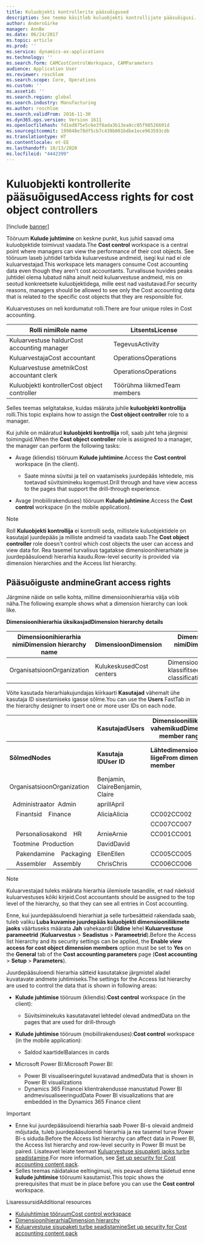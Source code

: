 ```yaml
---
title: Kuluobjekti kontrollerite pääsuõigused
description: See teema käsitleb kuluobjekti kontrollijate pääsuõigusi.
author: AndersGirke
manager: AnnBe
ms.date: 06/24/2017
ms.topic: article
ms.prod: ''
ms.service: dynamics-ax-applications
ms.technology: ''
ms.search.form: CAMCostControlWorkspace, CAMParameters
audience: Application User
ms.reviewer: roschlom
ms.search.scope: Core, Operations
ms.custom: ''
ms.assetid: ''
ms.search.region: global
ms.search.industry: Manufacturing
ms.author: roschlom
ms.search.validFrom: 2016-11-30
ms.dyn365.ops.version: Version 1611
ms.openlocfilehash: fd1ed875e5c6e3f8ada3b13ea8cc05f98526691d
ms.sourcegitcommit: 199848e78df5cb7c439b001bdbe1ece963593cdb
ms.translationtype: HT
ms.contentlocale: et-EE
ms.lasthandoff: 10/13/2020
ms.locfileid: "4442399"
---
```

# <a name="access-rights-for-cost-object-controllers"></a><span data-ttu-id="dd598-103">Kuluobjekti kontrollerite pääsuõigused</span><span class="sxs-lookup"><span data-stu-id="dd598-103">Access rights for cost object controllers</span></span>

[!include [banner](../includes/banner.md)]

<span data-ttu-id="dd598-104">Tööruum **Kulude juhtimine** on keskne punkt, kus juhid saavad oma kuluobjektide toimivust vaadata.</span><span class="sxs-lookup"><span data-stu-id="dd598-104">The **Cost control** workspace is a central point where managers can view the performance of their cost objects.</span></span> <span data-ttu-id="dd598-105">See tööruum laseb juhtidel tarbida kuluarvestuse andmeid, isegi kui nad ei ole kuluarvestajad.</span><span class="sxs-lookup"><span data-stu-id="dd598-105">This workspace lets managers consume Cost accounting data even though they aren't cost accountants.</span></span> <span data-ttu-id="dd598-106">Turvalisuse huvides peaks juhtidel olema lubatud näha ainult neid kuluarvestuse andmeid, mis on seotud konkreetsete kuluobjektidega, mille eest nad vastutavad.</span><span class="sxs-lookup"><span data-stu-id="dd598-106">For security reasons, managers should be allowed to see only the Cost accounting data that is related to the specific cost objects that they are responsible for.</span></span>

<span data-ttu-id="dd598-107">Kuluarvestuses on neli kordumatut rolli.</span><span class="sxs-lookup"><span data-stu-id="dd598-107">There are four unique roles in Cost accounting.</span></span>

| <span data-ttu-id="dd598-108">Rolli nimi</span><span class="sxs-lookup"><span data-stu-id="dd598-108">Role name</span></span>               | <span data-ttu-id="dd598-109">Litsents</span><span class="sxs-lookup"><span data-stu-id="dd598-109">License</span></span>      |
|-------------------------|--------------|
| <span data-ttu-id="dd598-110">Kuluarvestuse haldur</span><span class="sxs-lookup"><span data-stu-id="dd598-110">Cost accounting manager</span></span> | <span data-ttu-id="dd598-111">Tegevus</span><span class="sxs-lookup"><span data-stu-id="dd598-111">Activity</span></span>     |
| <span data-ttu-id="dd598-112">Kuluarvestaja</span><span class="sxs-lookup"><span data-stu-id="dd598-112">Cost accountant</span></span>         | <span data-ttu-id="dd598-113">Operations</span><span class="sxs-lookup"><span data-stu-id="dd598-113">Operations</span></span>   |
| <span data-ttu-id="dd598-114">Kuluarvestuse ametnik</span><span class="sxs-lookup"><span data-stu-id="dd598-114">Cost accountant clerk</span></span>   | <span data-ttu-id="dd598-115">Operations</span><span class="sxs-lookup"><span data-stu-id="dd598-115">Operations</span></span>   |
| <span data-ttu-id="dd598-116">Kuluobjekti kontroller</span><span class="sxs-lookup"><span data-stu-id="dd598-116">Cost object controller</span></span>  | <span data-ttu-id="dd598-117">Töörühma liikmed</span><span class="sxs-lookup"><span data-stu-id="dd598-117">Team members</span></span> |

<span data-ttu-id="dd598-118">Selles teemas selgitatakse, kuidas määrata juhile **kuluobjekti kontrollija** rolli.</span><span class="sxs-lookup"><span data-stu-id="dd598-118">This topic explains how to assign the **Cost object controller** role to a manager.</span></span>

<span data-ttu-id="dd598-119">Kui juhile on määratud **kuluobjekti kontrollija** roll, saab juht teha järgmisi toiminguid.</span><span class="sxs-lookup"><span data-stu-id="dd598-119">When the **Cost object controller** role is assigned to a manager, the manager can perform the following tasks:</span></span>

- <span data-ttu-id="dd598-120">Avage (kliendis) tööruum **Kulude juhtimine**.</span><span class="sxs-lookup"><span data-stu-id="dd598-120">Access the **Cost control** workspace (in the client).</span></span>

    - <span data-ttu-id="dd598-121">Saate minna süvitsi ja teil on vaatamiseks juurdepääs lehtedele, mis toetavad süvitsimineku kogemust.</span><span class="sxs-lookup"><span data-stu-id="dd598-121">Drill through and have view access to the pages that support the drill-through experience.</span></span>

- <span data-ttu-id="dd598-122">Avage (mobiilirakenduses) tööruum **Kulude juhtimine**.</span><span class="sxs-lookup"><span data-stu-id="dd598-122">Access the **Cost control** workspace (in the mobile application).</span></span>

> [!NOTE]
> <span data-ttu-id="dd598-123">Roll **Kuluobjekti kontrollija** ei kontrolli seda, millistele kuluobjektidele on kasutajal juurdepääs ja milliste andmeid ta vaadata saab.</span><span class="sxs-lookup"><span data-stu-id="dd598-123">The **Cost object controller** role doesn't control which cost objects the user can access and view data for.</span></span> <span data-ttu-id="dd598-124">Rea tasemel turvalisus tagatakse dimensioonihierarhiate ja juurdepääsuloendi hierarhia kaudu.</span><span class="sxs-lookup"><span data-stu-id="dd598-124">Row-level security is provided via dimension hierarchies and the Access list hierarchy.</span></span>

## <a name="grant-access-rights"></a><span data-ttu-id="dd598-125">Pääsuõiguste andmine</span><span class="sxs-lookup"><span data-stu-id="dd598-125">Grant access rights</span></span>
<span data-ttu-id="dd598-126">Järgmine näide on selle kohta, milline dimensioonihierarhia välja võib näha.</span><span class="sxs-lookup"><span data-stu-id="dd598-126">The following example shows what a dimension hierarchy can look like.</span></span>

<span data-ttu-id="dd598-127">**Dimensioonihierarhia üksikasjad**</span><span class="sxs-lookup"><span data-stu-id="dd598-127">**Dimension hierarchy details**</span></span>

| <span data-ttu-id="dd598-128">Dimensioonihierarhia nimi</span><span class="sxs-lookup"><span data-stu-id="dd598-128">Dimension hierarchy name</span></span> | <span data-ttu-id="dd598-129">Dimensioon</span><span class="sxs-lookup"><span data-stu-id="dd598-129">Dimension</span></span>    | <span data-ttu-id="dd598-130">Dimensiooni hierarhia tüübi nimi</span><span class="sxs-lookup"><span data-stu-id="dd598-130">Dimension hierarchy type name</span></span>      | <span data-ttu-id="dd598-131">Juurdepääsuloendi hierarhia</span><span class="sxs-lookup"><span data-stu-id="dd598-131">Access list hierarchy</span></span> |
|--------------------------|--------------|------------------------------------|-----------------------|
| <span data-ttu-id="dd598-132">Organisatsioon</span><span class="sxs-lookup"><span data-stu-id="dd598-132">Organization</span></span>             | <span data-ttu-id="dd598-133">Kulukeskused</span><span class="sxs-lookup"><span data-stu-id="dd598-133">Cost centers</span></span> | <span data-ttu-id="dd598-134">Dimensiooni klassifitseerimishierarhia</span><span class="sxs-lookup"><span data-stu-id="dd598-134">Dimension classification hierarchy</span></span> | <span data-ttu-id="dd598-135">**Jah**</span><span class="sxs-lookup"><span data-stu-id="dd598-135">**Yes**</span></span>               |

<span data-ttu-id="dd598-136">Võite kasutada hierarhiakujundajas kiirkaarti **Kasutajad** vähemalt ühe kasutaja ID sisestamiseks igasse sõlme.</span><span class="sxs-lookup"><span data-stu-id="dd598-136">You can use the **Users** FastTab in the hierarchy designer to insert one or more user IDs on each node.</span></span>

|                                   | <span data-ttu-id="dd598-137">Kasutajad</span><span class="sxs-lookup"><span data-stu-id="dd598-137">Users</span></span>            | <span data-ttu-id="dd598-138">Dimensiooniliikmete vahemikud</span><span class="sxs-lookup"><span data-stu-id="dd598-138">Dimension member ranges</span></span>   |                         |
|-----------------------------------|------------------|---------------------------|-------------------------|
| <span data-ttu-id="dd598-139">**Sõlmed**</span><span class="sxs-lookup"><span data-stu-id="dd598-139">**Nodes**</span></span>                         | <span data-ttu-id="dd598-140">**Kasutaja ID**</span><span class="sxs-lookup"><span data-stu-id="dd598-140">**User ID**</span></span>      | <span data-ttu-id="dd598-141">**Lähtedimensiooni liige**</span><span class="sxs-lookup"><span data-stu-id="dd598-141">**From dimension member**</span></span> | <span data-ttu-id="dd598-142">**Sihtdimensiooni liige**</span><span class="sxs-lookup"><span data-stu-id="dd598-142">**To dimension member**</span></span> |
| <span data-ttu-id="dd598-143">Organisatsioon</span><span class="sxs-lookup"><span data-stu-id="dd598-143">Organization</span></span>                      | <span data-ttu-id="dd598-144">Benjamin, Claire</span><span class="sxs-lookup"><span data-stu-id="dd598-144">Benjamin, Claire</span></span> |                           |                         |
| <span data-ttu-id="dd598-145">&nbsp;&nbsp;Administraator</span><span class="sxs-lookup"><span data-stu-id="dd598-145">&nbsp;&nbsp;Admin</span></span>                 | <span data-ttu-id="dd598-146">aprill</span><span class="sxs-lookup"><span data-stu-id="dd598-146">April</span></span>            |                           |                         |
| <span data-ttu-id="dd598-147">&nbsp;&nbsp;&nbsp;&nbsp;Finantsid</span><span class="sxs-lookup"><span data-stu-id="dd598-147">&nbsp;&nbsp;&nbsp;&nbsp;Finance</span></span>   | <span data-ttu-id="dd598-148">Alicia</span><span class="sxs-lookup"><span data-stu-id="dd598-148">Alicia</span></span>           | <span data-ttu-id="dd598-149">CC002</span><span class="sxs-lookup"><span data-stu-id="dd598-149">CC002</span></span>                     | <span data-ttu-id="dd598-150">CC003</span><span class="sxs-lookup"><span data-stu-id="dd598-150">CC003</span></span>                   |
|                                   |                  | <span data-ttu-id="dd598-151">CC007</span><span class="sxs-lookup"><span data-stu-id="dd598-151">CC007</span></span>                     | <span data-ttu-id="dd598-152">CC007</span><span class="sxs-lookup"><span data-stu-id="dd598-152">CC007</span></span>                   |
| <span data-ttu-id="dd598-153">&nbsp;&nbsp;&nbsp;&nbsp;Personaliosakond</span><span class="sxs-lookup"><span data-stu-id="dd598-153">&nbsp;&nbsp;&nbsp;&nbsp;HR</span></span>        | <span data-ttu-id="dd598-154">Arnie</span><span class="sxs-lookup"><span data-stu-id="dd598-154">Arnie</span></span>            | <span data-ttu-id="dd598-155">CC001</span><span class="sxs-lookup"><span data-stu-id="dd598-155">CC001</span></span>                     | <span data-ttu-id="dd598-156">CC001</span><span class="sxs-lookup"><span data-stu-id="dd598-156">CC001</span></span>                   |
| <span data-ttu-id="dd598-157">&nbsp;&nbsp;Tootmine</span><span class="sxs-lookup"><span data-stu-id="dd598-157">&nbsp;&nbsp;Production</span></span>            | <span data-ttu-id="dd598-158">David</span><span class="sxs-lookup"><span data-stu-id="dd598-158">David</span></span>            |                           |                         |
| <span data-ttu-id="dd598-159">&nbsp;&nbsp;&nbsp;&nbsp;Pakendamine</span><span class="sxs-lookup"><span data-stu-id="dd598-159">&nbsp;&nbsp;&nbsp;&nbsp;Packaging</span></span> | <span data-ttu-id="dd598-160">Ellen</span><span class="sxs-lookup"><span data-stu-id="dd598-160">Ellen</span></span>            | <span data-ttu-id="dd598-161">CC005</span><span class="sxs-lookup"><span data-stu-id="dd598-161">CC005</span></span>                     | <span data-ttu-id="dd598-162">CC005</span><span class="sxs-lookup"><span data-stu-id="dd598-162">CC005</span></span>                   |
| <span data-ttu-id="dd598-163">&nbsp;&nbsp;&nbsp;&nbsp;Assembler</span><span class="sxs-lookup"><span data-stu-id="dd598-163">&nbsp;&nbsp;&nbsp;&nbsp;Assembly</span></span>  | <span data-ttu-id="dd598-164">Chris</span><span class="sxs-lookup"><span data-stu-id="dd598-164">Chris</span></span>            | <span data-ttu-id="dd598-165">CC006</span><span class="sxs-lookup"><span data-stu-id="dd598-165">CC006</span></span>                     | <span data-ttu-id="dd598-166">CC006</span><span class="sxs-lookup"><span data-stu-id="dd598-166">CC006</span></span>                   |

> [!NOTE]
> <span data-ttu-id="dd598-167">Kuluarvestajad tuleks määrata hierarhia ülemisele tasandile, et nad näeksid kuluarvestuses kõiki kirjeid.</span><span class="sxs-lookup"><span data-stu-id="dd598-167">Cost accountants should be assigned to the top level of the hierarchy, so that they can see all entries in Cost accounting.</span></span>

<span data-ttu-id="dd598-168">Enne, kui juurdepääsuloendi hierarhiat ja selle turbesätteid rakendada saab, tuleb valiku **Luba kuvamise juurdepääs kuluobjekti dimensiooniliikmete jaoks** väärtuseks määrata **Jah** vahekaardil **Üldine** lehel **Kuluarvestuse parameetrid** (**Kuluarvestus** > **Seadistus** > **Parameetrid**).</span><span class="sxs-lookup"><span data-stu-id="dd598-168">Before the Access list hierarchy and its security settings can be applied, the **Enable view access for cost object dimension members** option must be set to **Yes** on the **General** tab of the **Cost accounting parameters** page (**Cost accounting** > **Setup** > **Parameters**).</span></span>

<span data-ttu-id="dd598-169">Juurdepääsuloendi hierarhia sätteid kasutatakse järgmistel aladel kuvatavate andmete juhtimiseks.</span><span class="sxs-lookup"><span data-stu-id="dd598-169">The settings for the Access list hierarchy are used to control the data that is shown in following areas:</span></span>

- <span data-ttu-id="dd598-170">**Kulude juhtimise** tööruum (kliendis):</span><span class="sxs-lookup"><span data-stu-id="dd598-170">**Cost control** workspace (in the client):</span></span>

    - <span data-ttu-id="dd598-171">Süvitsiminekuks kasutatavatel lehtedel olevad andmed</span><span class="sxs-lookup"><span data-stu-id="dd598-171">Data on the pages that are used for drill-through</span></span>

- <span data-ttu-id="dd598-172">**Kulude juhtimise** tööruum (mobiilirakenduses):</span><span class="sxs-lookup"><span data-stu-id="dd598-172">**Cost control** workspace (in the mobile application):</span></span>

    - <span data-ttu-id="dd598-173">Saldod kaartidel</span><span class="sxs-lookup"><span data-stu-id="dd598-173">Balances in cards</span></span>

- <span data-ttu-id="dd598-174">Microsoft Power BI:</span><span class="sxs-lookup"><span data-stu-id="dd598-174">Microsoft Power BI:</span></span>

    - <span data-ttu-id="dd598-175">Power BI visualiseeringutel kuvatavad andmed</span><span class="sxs-lookup"><span data-stu-id="dd598-175">Data that is shown in Power BI visualizations</span></span>
    - <span data-ttu-id="dd598-176">Dynamics 365 Financei klientrakendusse manustatud Power BI andmevisualiseeringud</span><span class="sxs-lookup"><span data-stu-id="dd598-176">Data Power BI visualizations that are embedded in the Dynamics 365 Finance client</span></span>

> [!IMPORTANT]
> - <span data-ttu-id="dd598-177">Enne kui juurdepääsuloendi hierarhia saab Power BI-s olevaid andmeid mõjutada, tuleb juurdepääsuloendi hierarhia ja rea tasemel turve Power BI-s siduda.</span><span class="sxs-lookup"><span data-stu-id="dd598-177">Before the Access list hierarchy can affect data in Power BI, the Access list hierarchy and row-level security in Power BI must be paired.</span></span> <span data-ttu-id="dd598-178">Lisateavet leiate teemast [Kuluarvestuse sisupaketi jaoks turbe seadistamine](../../dev-itpro/analytics/setup-security-cost-accounting-content-pack.md).</span><span class="sxs-lookup"><span data-stu-id="dd598-178">For more information, see [Set up security for Cost accounting content pack](../../dev-itpro/analytics/setup-security-cost-accounting-content-pack.md).</span></span>
> - <span data-ttu-id="dd598-179">Selles teemas näidatakse eeltingimusi, mis peavad olema täidetud enne **kulude juhtimise** tööruumi kasutamist.</span><span class="sxs-lookup"><span data-stu-id="dd598-179">This topic shows the prerequisites that must be in place before you can use the **Cost control** workspace.</span></span>

<span data-ttu-id="dd598-180">Lisaressursid</span><span class="sxs-lookup"><span data-stu-id="dd598-180">Additional resources</span></span>

- [<span data-ttu-id="dd598-181">Kulujuhtimise tööruum</span><span class="sxs-lookup"><span data-stu-id="dd598-181">Cost control workspace</span></span>](cost-control-workspace.md)
- [<span data-ttu-id="dd598-182">Dimensioonihierarhia</span><span class="sxs-lookup"><span data-stu-id="dd598-182">Dimension hierarchy</span></span>](dimension-hierarchy.md)
- [<span data-ttu-id="dd598-183">Kuluarvestuse sisupaketi turbe seadistamine</span><span class="sxs-lookup"><span data-stu-id="dd598-183">Set up security for Cost accounting content pack</span></span>](../../dev-itpro/analytics/setup-security-cost-accounting-content-pack.md)
